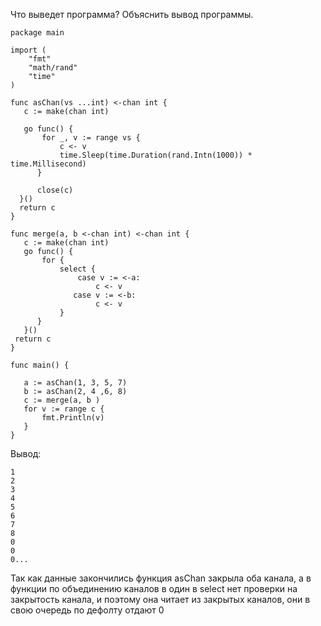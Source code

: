 Что выведет программа? Объяснить вывод программы.

```
package main
 
import (
    "fmt"
    "math/rand"
    "time"
)
 
func asChan(vs ...int) <-chan int {
   c := make(chan int)
 
   go func() {
       for _, v := range vs {
           c <- v
           time.Sleep(time.Duration(rand.Intn(1000)) * time.Millisecond)
      }
 
      close(c)
  }()
  return c
}
 
func merge(a, b <-chan int) <-chan int {
   c := make(chan int)
   go func() {
       for {
           select {
               case v := <-a:
                   c <- v
              case v := <-b:
                   c <- v
           }
      }
   }()
 return c
}
 
func main() {
 
   a := asChan(1, 3, 5, 7)
   b := asChan(2, 4 ,6, 8)
   c := merge(a, b )
   for v := range c {
       fmt.Println(v)
   }
}
```

Вывод:

```
1
2
3
4
5
6
7
8
0
0
0...
```

Так как данные закончились функция asChan закрыла оба канала, а в функции по объединению каналов в один в select нет проверки на закрытость канала, и поэтому она читает из закрытых каналов, они в свою очередь по дефолту отдают 0